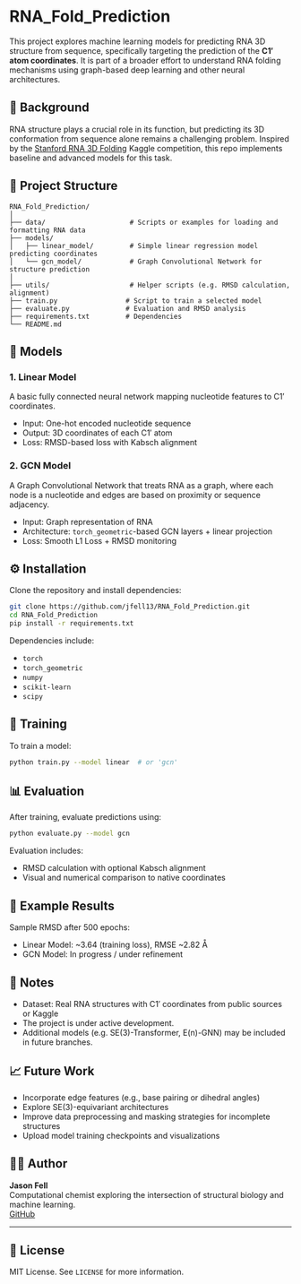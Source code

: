 # RNA_Fold_Prediction

This project explores machine learning models for predicting RNA 3D structure from sequence, specifically targeting the prediction of the **C1′ atom coordinates**. It is part of a broader effort to understand RNA folding mechanisms using graph-based deep learning and other neural architectures.

## 🔬 Background

RNA structure plays a crucial role in its function, but predicting its 3D conformation from sequence alone remains a challenging problem. Inspired by the [Stanford RNA 3D Folding](https://www.kaggle.com/competitions/stanford-rna-folding) Kaggle competition, this repo implements baseline and advanced models for this task.

## 📁 Project Structure

```
RNA_Fold_Prediction/
│
├── data/                     # Scripts or examples for loading and formatting RNA data
├── models/
│   ├── linear_model/         # Simple linear regression model predicting coordinates
│   └── gcn_model/            # Graph Convolutional Network for structure prediction
│
├── utils/                    # Helper scripts (e.g. RMSD calculation, alignment)
├── train.py                 # Script to train a selected model
├── evaluate.py              # Evaluation and RMSD analysis
├── requirements.txt         # Dependencies
└── README.md
```

## 🧠 Models

### 1. Linear Model
A basic fully connected neural network mapping nucleotide features to C1′ coordinates.

- Input: One-hot encoded nucleotide sequence
- Output: 3D coordinates of each C1′ atom
- Loss: RMSD-based loss with Kabsch alignment

### 2. GCN Model
A Graph Convolutional Network that treats RNA as a graph, where each node is a nucleotide and edges are based on proximity or sequence adjacency.

- Input: Graph representation of RNA
- Architecture: `torch_geometric`-based GCN layers + linear projection
- Loss: Smooth L1 Loss + RMSD monitoring

## ⚙️ Installation

Clone the repository and install dependencies:
```bash
git clone https://github.com/jfell13/RNA_Fold_Prediction.git
cd RNA_Fold_Prediction
pip install -r requirements.txt
```

Dependencies include:
- `torch`
- `torch_geometric`
- `numpy`
- `scikit-learn`
- `scipy`

## 🚀 Training

To train a model:
```bash
python train.py --model linear  # or 'gcn'
```

## 📊 Evaluation

After training, evaluate predictions using:
```bash
python evaluate.py --model gcn
```

Evaluation includes:
- RMSD calculation with optional Kabsch alignment
- Visual and numerical comparison to native coordinates

## 🧪 Example Results

Sample RMSD after 500 epochs:
- Linear Model: ~3.64 (training loss), RMSE ~2.82 Å
- GCN Model: In progress / under refinement

## 📌 Notes

- Dataset: Real RNA structures with C1′ coordinates from public sources or Kaggle
- The project is under active development.
- Additional models (e.g. SE(3)-Transformer, E(n)-GNN) may be included in future branches.

## 📈 Future Work

- Incorporate edge features (e.g., base pairing or dihedral angles)
- Explore SE(3)-equivariant architectures
- Improve data preprocessing and masking strategies for incomplete structures
- Upload model training checkpoints and visualizations

## 🧑‍💻 Author

**Jason Fell**  
Computational chemist exploring the intersection of structural biology and machine learning.  
[GitHub](https://github.com/jfell13)

---

## 📄 License

MIT License. See `LICENSE` for more information.
